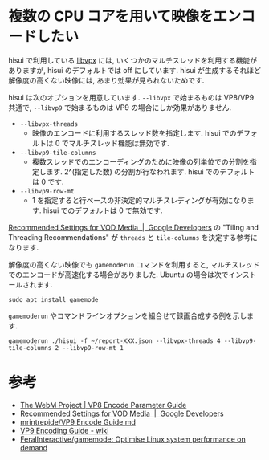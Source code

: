 # 複数の CPU コアを用いて映像をエンコードしたい

hisui で利用している [libvpx](https://github.com/webmproject/libvpx/) には, 
いくつかのマルチスレッドを利用する機能がありますが,
hisui のデフォルトでは off にしています.
hisui が生成するそれほど解像度の高くない映像には, あまり効果が見られないためです.

hisui は次のオプションを用意しています. `--libvpx` で始まるものは VP8/VP9 共通で, `--libvp9` で始まるものは VP9 の場合にしか効果がありません.

- `--libvpx-threads`
    - 映像のエンコードに利用するスレッド数を指定します. hisui でのデフォルトは 0 でマルチスレッド機能は無効です.
- `--libvp9-tile-columns`
    - 複数スレッドでのエンコーディングのために映像の列単位での分割を指定します. 2^(指定した数) の分割が行なわれます. hisui でのデフォルトは 0 です.
- `--libvp9-row-mt`
    - 1 を指定すると行ベースの非決定的マルチスレディングが有効になります. hisui でのデフォルトは 0 で無効です.

[Recommended Settings for VOD Media  |  Google Developers](https://developers.google.com/media/vp9/settings/vod) の "Tiling and Threading Recommendations" が
`threads` と `tile-columns` を決定する参考になります.

解像度の高くない映像でも `gamemoderun` コマンドを利用すると, マルチスレッドでのエンコードが高速化する場合がありました.
Ubuntu の場合は次でインストールされます. 

```
sudo apt install gamemode
```

`gamemoderun` やコマンドラインオプションを組合せて録画合成する例を示します.

```
gamemoderun ./hisui -f ~/report-XXX.json --libvpx-threads 4 --libvp9-tile-columns 2 --libvp9-row-mt 1
```


# 参考

- [The WebM Project | VP8 Encode Parameter Guide](https://www.webmproject.org/docs/encoder-parameters/)
- [Recommended Settings for VOD Media  |  Google Developers](https://developers.google.com/media/vp9/settings/vod)
- [mrintrepide/VP9 Encode Guide.md](https://gist.github.com/mrintrepide/3033c35ee9557e66cff7806f48dbd339)
- [VP9 Encoding Guide - wiki](http://wiki.webmproject.org/ffmpeg/vp9-encoding-guide)
- [FeralInteractive/gamemode: Optimise Linux system performance on demand](https://github.com/FeralInteractive/gamemode)
